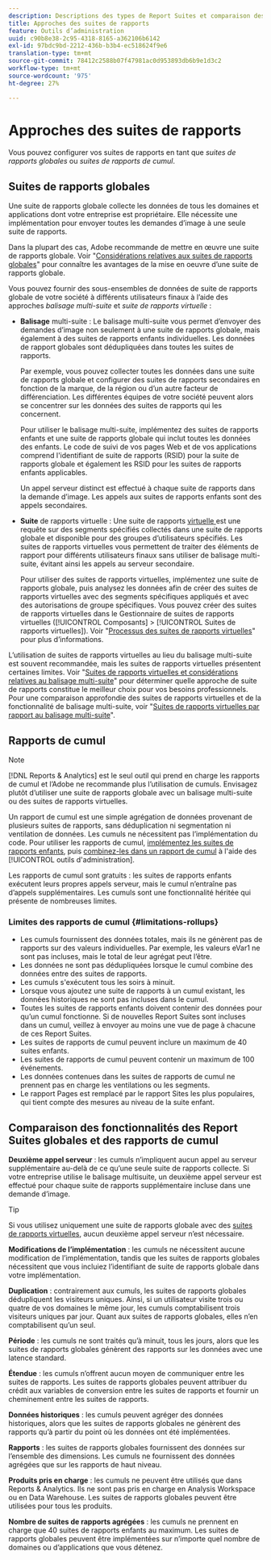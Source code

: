```yaml
---
description: Descriptions des types de Report Suites et comparaison des Report Suites globales et des Report Suites de cumul.
title: Approches des suites de rapports
feature: Outils d’administration
uuid: c90b8e38-2c95-4318-8165-a362106b6142
exl-id: 97bdc9bd-2212-436b-b3b4-ec518624f9e6
translation-type: tm+mt
source-git-commit: 78412c2588b07f47981ac0d953893db6b9e1d3c2
workflow-type: tm+mt
source-wordcount: '975'
ht-degree: 27%

---
```


# Approches des suites de rapports

<!-- change filename since page name changed? -->

Vous pouvez configurer vos suites de rapports en tant que *suites de rapports globales* ou *suites de rapports de cumul*.

## Suites de rapports globales

Une suite de rapports globale collecte les données de tous les domaines et applications dont votre entreprise est propriétaire. Elle nécessite une implémentation pour envoyer toutes les demandes d’image à une seule suite de rapports.

Dans la plupart des cas, Adobe recommande de mettre en œuvre une suite de rapports globale. Voir &quot;[Considérations relatives aux suites de rapports globales](https://experienceleague.adobe.com/docs/analytics/implementation/prepare/global-rs.html)&quot; pour connaître les avantages de la mise en oeuvre d’une suite de rapports globale.

Vous pouvez fournir des sous-ensembles de données de suite de rapports globale de votre société à différents utilisateurs finaux à l’aide des approches *balisage multi-suite* et *suite de rapports virtuelle* :

* **Balisage** multi-suite : Le balisage multi-suite vous permet d’envoyer des demandes d’image non seulement à une suite de rapports globale, mais également à des suites de rapports enfants individuelles. Les données de rapport globales sont dédupliquées dans toutes les suites de rapports.

   Par exemple, vous pouvez collecter toutes les données dans une suite de rapports globale et configurer des suites de rapports secondaires en fonction de la marque, de la région ou d’un autre facteur de différenciation. Les différentes équipes de votre société peuvent alors se concentrer sur les données des suites de rapports qui les concernent.

   Pour utiliser le balisage multi-suite, implémentez des suites de rapports enfants et une suite de rapports globale qui inclut toutes les données des enfants. Le code de suivi de vos pages Web et de vos applications comprend l&#39;identifiant de suite de rapports (RSID) pour la suite de rapports globale et également les RSID pour les suites de rapports enfants applicables.<!-- Wording/be more specific? And include any links? -->

   Un appel serveur distinct est effectué à chaque suite de rapports dans la demande d’image. Les appels aux suites de rapports enfants sont des appels secondaires.

* **Suite** de rapports virtuelle : Une suite de rapports  [virtuelle ](/help/components/vrs/vrs-about.md) est une requête sur des segments spécifiés collectés dans une suite de rapports globale et disponible pour des groupes d’utilisateurs spécifiés. Les suites de rapports virtuelles vous permettent de traiter des éléments de rapport pour différents utilisateurs finaux sans utiliser de balisage multi-suite, évitant ainsi les appels au serveur secondaire.

   Pour utiliser des suites de rapports virtuelles, implémentez une suite de rapports globale, puis analysez les données afin de créer des suites de rapports virtuelles avec des segments spécifiques appliqués et avec des autorisations de groupe spécifiques. Vous pouvez créer des suites de rapports virtuelles dans le Gestionnaire de suites de rapports virtuelles ([!UICONTROL Composants] > [!UICONTROL Suites de rapports virtuelles]). Voir &quot;[Processus des suites de rapports virtuelles](/help/components/vrs/c-workflow-vrs/vrs-workflow.md)&quot; pour plus d’informations.

L’utilisation de suites de rapports virtuelles au lieu du balisage multi-suite est souvent recommandée, mais les suites de rapports virtuelles présentent certaines limites. Voir &quot;[Suites de rapports virtuelles et considérations relatives au balisage multi-suite](/help/components/vrs/vrs-considerations.md)&quot; pour déterminer quelle approche de suite de rapports constitue le meilleur choix pour vos besoins professionnels. Pour une comparaison approfondie des suites de rapports virtuelles et de la fonctionnalité de balisage multi-suite, voir &quot;[Suites de rapports virtuelles par rapport au balisage multi-suite](/help/components/vrs/vrs-about.md#section_317E4D21CCD74BC38166D2F57D214F78)&quot;.

## Rapports de cumul

>[!NOTE]
>
>[!DNL Reports & Analytics] est le seul outil qui prend en charge les rapports de cumul et l’Adobe ne recommande plus l’utilisation de cumuls. Envisagez plutôt d’utiliser une suite de rapports globale avec un balisage multi-suite ou des suites de rapports virtuelles.

Un rapport de cumul est une simple agrégation de données provenant de plusieurs suites de rapports, sans déduplication ni segmentation ni ventilation de données. Les cumuls ne nécessitent pas l’implémentation du code. Pour utiliser les rapports de cumul, [implémentez les suites de rapports enfants](/help/admin/c-manage-report-suites/c-new-report-suite/t-create-a-report-suite.md), puis [combinez-les dans un rapport de cumul](/help/admin/c-manage-report-suites/t-rollups.md) à l&#39;aide des [!UICONTROL outils d&#39;administration].

Les rapports de cumul sont gratuits : les suites de rapports enfants exécutent leurs propres appels serveur, mais le cumul n’entraîne pas d’appels supplémentaires. Les cumuls sont une fonctionnalité héritée qui présente de nombreuses limites.

### Limites des rapports de cumul {#limitations-rollups}

* Les cumuls fournissent des données totales, mais ils ne génèrent pas de rapports sur des valeurs individuelles. Par exemple, les valeurs eVar1 ne sont pas incluses, mais le total de leur agrégat peut l’être.
* Les données ne sont pas dédupliquées lorsque le cumul combine des données entre des suites de rapports.
* Les cumuls s&#39;exécutent tous les soirs à minuit.
* Lorsque vous ajoutez une suite de rapports à un cumul existant, les données historiques ne sont pas incluses dans le cumul.
* Toutes les suites de rapports enfants doivent contenir des données pour qu’un cumul fonctionne. Si de nouvelles Report Suites sont incluses dans un cumul, veillez à envoyer au moins une vue de page à chacune de ces Report Suites.
* Les suites de rapports de cumul peuvent inclure un maximum de 40 suites enfants.
* Les suites de rapports de cumul peuvent contenir un maximum de 100 événements.
* Les données contenues dans les suites de rapports de cumul ne prennent pas en charge les ventilations ou les segments.
* Le rapport Pages est remplacé par le rapport Sites les plus populaires, qui tient compte des mesures au niveau de la suite enfant.

## Comparaison des fonctionnalités des Report Suites globales et des rapports de cumul

**Deuxième appel serveur** : les cumuls n’impliquent aucun appel au serveur supplémentaire au-delà de ce qu’une seule suite de rapports collecte. Si votre entreprise utilise le balisage multisuite, un deuxième appel serveur est effectué pour chaque suite de rapports supplémentaire incluse dans une demande d’image.

>[!TIP]
>
>Si vous utilisez uniquement une suite de rapports globale avec des [suites de rapports virtuelles](/help/components/vrs/vrs-considerations.md), aucun deuxième appel serveur n’est nécessaire.

**Modifications de l’implémentation** : les cumuls ne nécessitent aucune modification de l’implémentation, tandis que les suites de rapports globales nécessitent que vous incluiez l’identifiant de suite de rapports globale dans votre implémentation.

**Duplication** : contrairement aux cumuls, les suites de rapports globales dédupliquent les visiteurs uniques. Ainsi, si un utilisateur visite trois ou quatre de vos domaines le même jour, les cumuls comptabilisent trois visiteurs uniques par jour. Quant aux suites de rapports globales, elles n’en comptabilisent qu’un seul.

**Période** : les cumuls ne sont traités qu’à minuit, tous les jours, alors que les suites de rapports globales génèrent des rapports sur les données avec une latence standard.

**Étendue** : les cumuls n’offrent aucun moyen de communiquer entre les suites de rapports. Les suites de rapports globales peuvent attribuer du crédit aux variables de conversion entre les suites de rapports et fournir un cheminement entre les suites de rapports.

**Données historiques** : les cumuls peuvent agréger des données historiques, alors que les suites de rapports globales ne génèrent des rapports qu’à partir du point où les données ont été implémentées.

**Rapports** : les suites de rapports globales fournissent des données sur l’ensemble des dimensions. Les cumuls ne fournissent des données agrégées que sur les rapports de haut niveau.

**Produits pris en charge** : les cumuls ne peuvent être utilisés que dans Reports &amp; Analytics. Ils ne sont pas pris en charge en Analysis Workspace ou en Data Warehouse. Les suites de rapports globales peuvent être utilisées pour tous les produits.

**Nombre de suites de rapports agrégées** : les cumuls ne prennent en charge que 40 suites de rapports enfants au maximum. Les suites de rapports globales peuvent être implémentées sur n’importe quel nombre de domaines ou d’applications que vous détenez.

